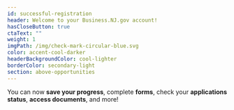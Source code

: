 ```yaml
---
id: successful-registration
header: Welcome to your Business.NJ.gov account!
hasCloseButton: true
ctaText: ""
weight: 1
imgPath: /img/check-mark-circular-blue.svg
color: accent-cool-darker
headerBackgroundColor: cool-lighter
borderColor: secondary-light
section: above-opportunities
---
```


You can now **save your progress**, complete **forms**, check your **applications status**, **access documents**, and more!
